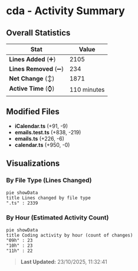 # cda - Activity Summary 

## Overall Statistics

| Stat                   | Value                                                             |
| ---------------------- | ----------------------------------------------------------------- |
| **Lines Added** (➕)   | 2105                                          |
| **Lines Removed** (➖) | 234                                        |
| **Net Change** (↕)    | 1871                |
| **Active Time** (⌚)   | 110 minutes |


## Modified Files
- **iCalendar.ts** (+91, -9)
- **emails.test.ts** (+838, -219)
- **emails.ts** (+226, -6)
- **calendar.ts** (+950, -0)

## Visualizations

### By File Type (Lines Changed)

```mermaid
pie showData
title Lines changed by file type
".ts" : 2339
```

### By Hour (Estimated Activity Count)

```mermaid
pie showData
title Coding activity by hour (count of changes)
"09h" : 23
"10h" : 23
"11h" : 22
```


> **Last Updated:** 23/10/2025, 11:32:41